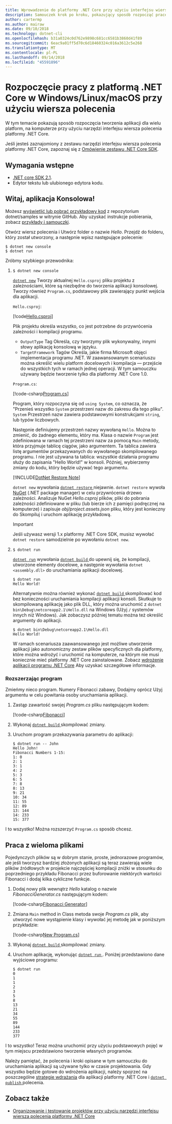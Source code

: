 ```yaml
---
title: Wprowadzenie do platformy .NET Core przy użyciu interfejsu wiersza polecenia
description: Samouczek krok po kroku, pokazujący sposób rozpocząć pracę z platformą .NET Core w Windows, Linux lub macOS przy użyciu interfejsu wiersza polecenia (CLI) platformy .NET Core.
author: cartermp
ms.author: mairaw
ms.date: 09/10/2018
ms.technology: dotnet-cli
ms.openlocfilehash: b31a0324c0d762e9898c681cc6581b3860d41f89
ms.sourcegitcommit: 6eac9a01ff5d70c6d18460324c016a3612c5e268
ms.translationtype: MT
ms.contentlocale: pl-PL
ms.lasthandoff: 09/14/2018
ms.locfileid: "45591896"
---
```

# <a name="getting-started-with-net-core-on-windowslinuxmacos-using-the-command-line"></a>Rozpoczęcie pracy z platformą .NET Core w Windows/Linux/macOS przy użyciu wiersza polecenia

W tym temacie pokazują sposób rozpoczęcia tworzenia aplikacji dla wielu platform, na komputerze przy użyciu narzędzi interfejsu wiersza polecenia platformy .NET Core.

Jeśli jesteś zaznajomiony z zestawu narzędzi interfejsu wiersza polecenia platformy .NET Core, zapoznaj się z [Omówienie zestawu .NET Core SDK](../tools/index.md).

## <a name="prerequisites"></a>Wymagania wstępne

- [.NET core SDK 2.1](https://www.microsoft.com/net/download/core).
- Edytor tekstu lub ulubionego edytora kodu.

## <a name="hello-console-app"></a>Witaj, aplikacja Konsolowa!

Możesz [wyświetlić lub pobrać przykładowy kod](https://github.com/dotnet/samples/tree/master/core/console-apps/HelloMsBuild) z repozytorium dotnet/samples w witrynie GitHub. Aby uzyskać instrukcje pobierania, zobacz [przykłady i samouczki](../../samples-and-tutorials/index.md#viewing-and-downloading-samples).

Otwórz wiersz polecenia i Utwórz folder o nazwie *Hello*. Przejdź do folderu, który został utworzony, a następnie wpisz następujące polecenie:

```console
$ dotnet new console
$ dotnet run
```

Zróbmy szybkiego przewodnika:

1. `$ dotnet new console`

   [`dotnet new`](../tools/dotnet-new.md) Tworzy aktualnej `Hello.csproj` pliku projektu z zależnościami, które są niezbędne do tworzenia aplikacji konsolowej.  Tworzy również `Program.cs`, podstawowy plik zawierający punkt wejścia dla aplikacji.

   `Hello.csproj`:

   [!code[Hello.csproj](../../../samples/core/console-apps/HelloMsBuild/Hello.csproj)]

   Plik projektu określa wszystko, co jest potrzebne do przywrócenia zależności i kompilacji programu.

   * `OutputType` Tag Określa, czy tworzymy plik wykonywalny, innymi słowy aplikację konsolową w języku.
   * `TargetFramework` Tagów Określa, jakie firma Microsoft objęci implementacja programu .NET. W zaawansowanym scenariuszu można określić wielu platform docelowych i kompilacja — przejście do wszystkich tych w ramach jednej operacji. W tym samouczku używany będzie tworzenie tylko dla platformy .NET Core 1.0.

   `Program.cs`:

   [!code-csharp[Program.cs](../../../samples/core/console-apps/HelloMsBuild/Program.cs)]

   Program, który rozpoczyna się od `using System`, co oznacza, że "Przenieś wszystko `System` przestrzeni nazw do zakresu dla tego pliku". `System` Przestrzeń nazw zawiera podstawowymi konstrukcjami `string`, lub typów liczbowych.

   Następnie definiujemy przestrzeń nazwy wywołaną `Hello`. Można to zmienić, do żadnego elementu, który ma. Klasa o nazwie `Program` jest zdefiniowana w ramach tej przestrzeni nazw za pomocą `Main` metody, która przyjmuje tablicę ciągów, jako argumentem. Ta tablica zawiera listę argumentów przekazywanych do wywołanego skompilowanego programu. I nie jest używana ta tablica: wszystkie działania programu służy do zapisania "Hello World!" w konsoli. Później, wybierzemy zmiany do kodu, który będzie używać tego argumentu.

   [!INCLUDE[DotNet Restore Note](~/includes/dotnet-restore-note.md)]

   `dotnet new` wywołania [ `dotnet restore` ](../tools/dotnet-restore.md) niejawnie. `dotnet restore` wywoła [NuGet](https://www.nuget.org/) (.NET package manager) w celu przywrócenia drzewo zależności. Analizuje NuGet *Hello.csproj* plików, pliki do pobrania zależności zdefiniowane w pliku (lub bierze ich z pamięci podręcznej na komputerze) i zapisuje *obj/project.assets.json* pliku, który jest konieczny do Skompiluj i uruchom aplikację przykładową. 
   
   > [!IMPORTANT]
   > Jeśli używasz wersji 1.x platformy .NET Core SDK, musisz wywołać `dotnet restore` samodzielnie po wywołaniu `dotnet new`.

2. `$ dotnet run`

   [`dotnet run`](../tools/dotnet-run.md) wywołania [ `dotnet build` ](../tools/dotnet-build.md) do upewnij się, że kompilacji, utworzone elementy docelowe, a następnie wywołania `dotnet <assembly.dll>` do uruchamiania aplikacji docelowej.

    ```console
    $ dotnet run
    Hello World!
    ```

    Alternatywnie można również wykonać [ `dotnet build` ](../tools/dotnet-build.md) skompilować kod bez konieczności uruchamiania kompilacji aplikacji konsoli. Skutkuje to skompilowaną aplikację jako plik DLL, który można uruchomić z `dotnet bin\Debug\netcoreapp2.1\Hello.dll` na Windows (Użyj `/` systemów innych niż Windows). Jak zobaczysz później tematu można też określić argumenty do aplikacji.
    ```console
    $ dotnet bin\Debug\netcoreapp2.1\Hello.dll
    Hello World!
    ```

    W ramach scenariusza zaawansowanego jest możliwe utworzenie aplikacji jako autonomiczny zestaw plików specyficznych dla platformy, które można wdrożyć i uruchomić na komputerze, na którym nie musi koniecznie mieć platformy .NET Core zainstalowane. Zobacz [wdrożenie aplikacji programu .NET Core](../deploying/index.md) Aby uzyskać szczegółowe informacje.

### <a name="augmenting-the-program"></a>Rozszerzając program

Zmieńmy nieco program. Numery Fibonacci zabawy, Dodajmy oprócz Użyj argumentu w celu powitania osoby uruchamiania aplikacji.

1. Zastąp zawartość swojej *Program.cs* pliku następującym kodem:

   [!code-csharp[Fibonacci](../../../samples/core/console-apps/fibonacci-msbuild/Program.cs)]

2. Wykonaj [ `dotnet build` ](../tools/dotnet-build.md) skompilować zmiany.

3. Uruchom program przekazywania parametru do aplikacji:

   ```console
   $ dotnet run -- John
   Hello John!
   Fibonacci Numbers 1-15:
   1: 0
   2: 1
   3: 1
   4: 2
   5: 3
   6: 5
   7: 8
   8: 13
   9: 21
   10: 34
   11: 55
   12: 89
   13: 144
   14: 233
   15: 377
   ```

I to wszystko!  Można rozszerzyć `Program.cs` sposób chcesz.

## <a name="working-with-multiple-files"></a>Praca z wieloma plikami

Pojedynczych plików są w dobrym stanie, proste, jednorazowe programów, ale jeśli tworzysz bardziej złożonych aplikacji są teraz zawierają wiele plików źródłowych w projekcie najczęściej kompilacji zniżki w stosunku do poprzedniego przykładu Fibonacci przez buforowanie niektórych wartości Fibonacci i dodaj kilka cykliczne funkcje.

1. Dodaj nowy plik wewnątrz *Hello* katalog o nazwie *FibonacciGenerator.cs* następującym kodem:

   [!code-csharp[Fibonacci Generator](../../../samples/core/console-apps/FibonacciBetterMsBuild/FibonacciGenerator.cs)]

2. Zmiana `Main` method in Class metoda swoje *Program.cs* plik, aby utworzyć nowe wystąpienie klasy i wywołać jej metodę jak w poniższym przykładzie:

   [!code-csharp[New Program.cs](../../../samples/core/console-apps/FibonacciBetterMsBuild/Program.cs)]

3. Wykonaj [ `dotnet build` ](../tools/dotnet-build.md) skompilować zmiany.

4. Uruchom aplikację, wykonując [ `dotnet run` ](../tools/dotnet-run.md). Poniżej przedstawiono dane wyjściowe programu:

   ```console
   $ dotnet run
   0
   1
   1
   2
   3
   5
   8
   13
   21
   34
   55
   89
   144
   233
   377
   ```

I to wszystko! Teraz można uruchomić przy użyciu podstawowych pojęć w tym miejscu przedstawiono tworzenie własnych programów.

Należy pamiętać, że polecenia i kroki opisane w tym samouczku do uruchamiania aplikacji są używane tylko w czasie projektowania. Gdy wszystko będzie gotowe do wdrożenia aplikacji, należy spojrzeć na poszczególne [strategie wdrażania](../deploying/index.md) dla aplikacji platformy .NET Core i [ `dotnet publish` ](../tools/dotnet-publish.md) polecenia.

## <a name="see-also"></a>Zobacz także

* [Organizowanie i testowanie projektów przy użyciu narzędzi interfejsu wiersza polecenia platformy .NET Core](testing-with-cli.md)
